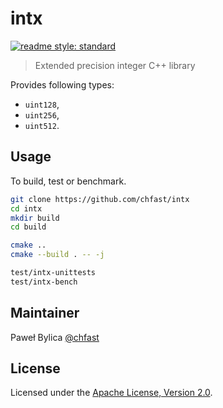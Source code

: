 # intx

[![readme style: standard][readme style standard badge]][standard readme]

> Extended precision integer C++ library

Provides following types:

- `uint128`,
- `uint256`,
- `uint512`.

## Usage

To build, test or benchmark.

```bash
git clone https://github.com/chfast/intx
cd intx
mkdir build
cd build

cmake ..
cmake --build . -- -j

test/intx-unittests
test/intx-bench
```

## Maintainer

Paweł Bylica [@chfast]

## License

Licensed under the [Apache License, Version 2.0].


[@chfast]: https://github.com/chfast
[Apache License, Version 2.0]: LICENSE
[standard readme]: https://github.com/RichardLitt/standard-readme

[readme style standard badge]: https://img.shields.io/badge/readme%20style-standard-brightgreen.svg?style=flat-square


